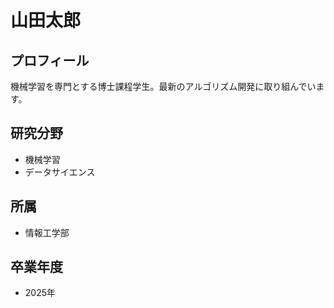 # 山田太郎

## プロフィール

機械学習を専門とする博士課程学生。最新のアルゴリズム開発に取り組んでいます。

## 研究分野

- 機械学習
- データサイエンス

## 所属

- 情報工学部

## 卒業年度

- 2025年
